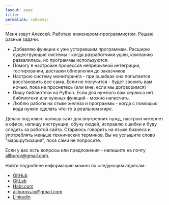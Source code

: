 ```yaml
---
layout: page
title: 
permalink: /whoami/
---
```


Меня зовут Алексей. Работаю инженером-программистом.
Решаю разные задачи:
- Добавляю функции к уже устаревшим программам. Расширю существующие системы - когда разработчики ушли, компанию развалилась, но программы используются.
- Помогу в настройке процессов непрерывной интеграции, тестировании, доставки обновления до заказчиков
- Настрою систему мониторинга - при ошибках она попытается восстановить все сама. Если не получится - будет звонить вам ночью, пока не проснетесь (или мне, если мы договоримся)
- Пишу библиотеки на Python. Если для нужного вам сервиса нет библиотеки или нужных функций - можно написчать.
- Люблю работы на стыке железа и программы - когда с помощью кода нужно сделать что-то в реальном мире.

Делаю под ключ: напишу сайт для внутренних нужд, настрою интернет в офисе, напишу инструкции, обучу людей, исправлю ошибки и буду следить за работой сайта. 
Стараюсь говорить на языке бизнеса и употреблять меньше технических терминов. Вы не услышите слово "маршрутизация", пока сами не попросите.

Если у вас есть вопросы или предложения - напишите на почту allburov@gmail.com.


Найти подробнее информацию можно по следующим адресам:
- [GitHub](https://github.com/allburov)
- [GitLab](https://gitlab.com/allburov/)
- [Habr.com](https://habr.com/users/allburov/) 
- [allburov+io@gmail.com](mailto:allburov+io@gmail.com)
- [Linkedin](https://www.linkedin.com/in/aleksey-burov-99b06164/)


